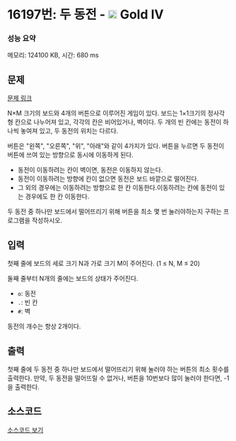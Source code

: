 # 16197번: 두 동전 - <img src="https://static.solved.ac/tier_small/12.svg" style="height:20px" /> Gold IV

<!-- performance -->
### 성능 요약
메모리: 124100 KB, 시간: 680 ms
<!-- end -->

## 문제

[문제 링크](https://boj.kr/16197)

<p>N×M 크기의 보드와 4개의 버튼으로 이루어진 게임이 있다. 보드는 1×1크기의 정사각형 칸으로 나누어져 있고,&nbsp;각각의 칸은 비어있거나, 벽이다. 두 개의 빈 칸에는 동전이 하나씩 놓여져 있고, 두 동전의 위치는 다르다.</p>

<p>버튼은 "왼쪽", "오른쪽", "위", "아래"와 같이 4가지가 있다. 버튼을 누르면 두 동전이 버튼에 쓰여 있는 방향으로 동시에 이동하게 된다.</p>

<ul>
<li>동전이 이동하려는 칸이 벽이면, 동전은 이동하지 않는다.</li>
<li>동전이 이동하려는 방향에 칸이 없으면 동전은 보드 바깥으로 떨어진다.</li>
<li>그 외의 경우에는 이동하려는 방향으로 한 칸 이동한다.이동하려는 칸에 동전이 있는 경우에도 한 칸 이동한다.</li>
</ul>

<p>두 동전 중 하나만 보드에서 떨어뜨리기 위해 버튼을 최소 몇&nbsp;번 눌러야하는지 구하는 프로그램을 작성하시오.</p>

## 입력

<p>첫째 줄에 보드의 세로 크기 N과 가로 크기 M이 주어진다. (1 ≤ N, M ≤ 20)</p>

<p>둘째 줄부터 N개의 줄에는 보드의 상태가 주어진다.</p>

<ul>
<li><code>o</code>: 동전</li>
<li><code>.</code>: 빈 칸</li>
<li><code>#</code>: 벽</li>
</ul>

<p>동전의 개수는 항상 2개이다.</p>

## 출력

<p>첫째 줄에 두 동전 중 하나만 보드에서 떨어뜨리기 위해 눌러야 하는 버튼의 최소 횟수를 출력한다. 만약, 두 동전을 떨어뜨릴 수 없거나, 버튼을 10번보다 많이 눌러야 한다면, -1을 출력한다.</p>

## 소스코드

[소스코드 보기](두%20동전.py)